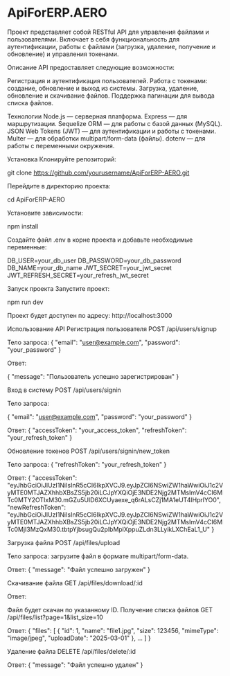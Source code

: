 # ApiForERP.AERO
Проект представляет собой RESTful API для управления файлами и пользователями. Включает в себя функциональность для аутентификации, работы с файлами (загрузка, удаление, получение и обновление) и управления токенами.

Описание
API предоставляет следующие возможности:

Регистрация и аутентификация пользователей.
Работа с токенами: создание, обновление и выход из системы.
Загрузка, удаление, обновление и скачивание файлов.
Поддержка пагинации для вывода списка файлов.

Технологии
Node.js — серверная платформа.
Express — для маршрутизации.
Sequelize ORM — для работы с базой данных (MySQL).
JSON Web Tokens (JWT) — для аутентификации и работы с токенами.
Multer — для обработки multipart/form-data (файлы).
dotenv — для работы с переменными окружения.

Установка
Клонируйте репозиторий:

git clone https://github.com/yourusername/ApiForERP-AERO.git

Перейдите в директорию проекта:

cd ApiForERP-AERO

Установите зависимости:

npm install


Создайте файл .env в корне проекта и добавьте необходимые переменные:

DB_USER=your_db_user
DB_PASSWORD=your_db_password
DB_NAME=your_db_name
JWT_SECRET=your_jwt_secret
JWT_REFRESH_SECRET=your_refresh_jwt_secret


Запуск проекта
Запустите проект:

npm run dev

Проект будет доступен по адресу: http://localhost:3000

Использование API
Регистрация пользователя
POST /api/users/signup

Тело запроса:
{
  "email": "user@example.com",
  "password": "your_password"
}

Ответ:

{
  "message": "Пользователь успешно зарегистрирован"
}

Вход в систему
POST /api/users/signin

Тело запроса:

{
  "email": "user@example.com",
  "password": "your_password"
}

Ответ:
{
  "accessToken": "your_access_token",
  "refreshToken": "your_refresh_token"
}

Обновление токенов
POST /api/users/signin/new_token

Тело запроса:
{
  "refreshToken": "your_refresh_token"
}

Ответ:
{
    "accessToken": "eyJhbGciOiJIUzI1NiIsInR5cCI6IkpXVCJ9.eyJpZCI6NSwiZW1haWwiOiJ1c2VyMTE0MTJAZXhhbXBsZS5jb20iLCJpYXQiOjE3NDE2Njg2MTMsImV4cCI6MTc0MTY2OTIxM30.mGZu5UID6XCUyaexe_q6rALsCZj1MA1eUT4lHprlYO0",
    "newRefreshToken": "eyJhbGciOiJIUzI1NiIsInR5cCI6IkpXVCJ9.eyJpZCI6NSwiZW1haWwiOiJ1c2VyMTE0MTJAZXhhbXBsZS5jb20iLCJpYXQiOjE3NDE2Njg2MTMsImV4cCI6MTc0MjI3MzQxM30.tbtpYjbsugQu2plbMplXppuZLdn3LLyikLXChEaL1_U"
}


Загрузка файла
POST /api/files/upload

Тело запроса: загрузите файл в формате multipart/form-data.

Ответ:
{
  "message": "Файл успешно загружен"
}

Скачивание файла
GET /api/files/download/:id

Ответ:

Файл будет скачан по указанному ID.
Получение списка файлов
GET /api/files/list?page=1&list_size=10

Ответ:
{
  "files": [
    {
      "id": 1,
      "name": "file1.jpg",
      "size": 123456,
      "mimeType": "image/jpeg",
      "uploadDate": "2025-03-01"
    },
    ...
  ]
}

Удаление файла
DELETE /api/files/delete/:id

Ответ:
{
  "message": "Файл успешно удален"
}
